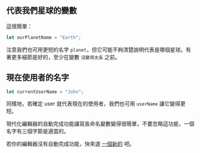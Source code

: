## 代表我們星球的變數

這很簡單：

```js
let ourPlanetName = "Earth";
```

注意我們也可用更短的名字 `planet`，但它可能不夠清楚說明代表是哪個星球。有著更多細節是好的，至少在變數 `沒變得太長` 之前。

## 現在使用者的名字

```js
let currentUserName = "John";
```

同樣地，若確定 user 就代表現在的使用者，我們也可用 `userName` 讓它變得更短。

現代化編輯器的自動完成功能讓寫長命名變數變得很簡單，不要忽略這功能，一個名字有三個字節是適當的。

若你的編輯器沒有自動完成功能，快來選 [一個新的](/code-editors) 吧。


